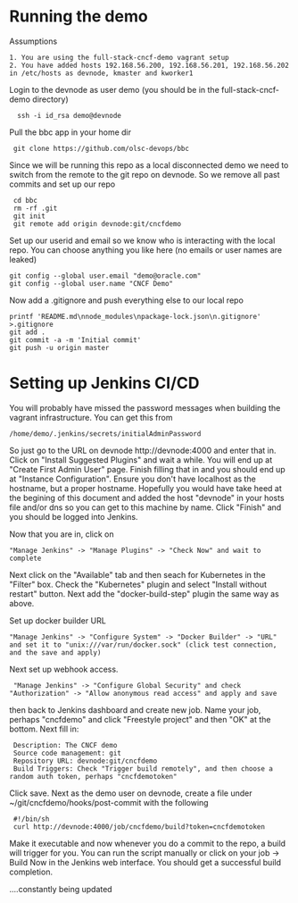 Running the demo
================

Assumptions

	1. You are using the full-stack-cncf-demo vagrant setup
	2. You have added hosts 192.168.56.200, 192.168.56.201, 192.168.56.202 in /etc/hosts as devnode, kmaster and kworker1


Login to the devnode as user demo (you should be in the full-stack-cncf-demo directory)

      ssh -i id_rsa demo@devnode

Pull the bbc app in your home dir

     git clone https://github.com/olsc-devops/bbc

Since we will be running this repo as a local disconnected demo we need to switch from the remote to the git repo on devnode. So we
remove all past commits and set up our repo

     cd bbc
     rm -rf .git
     git init
     git remote add origin devnode:git/cncfdemo

Set up our userid and email so we know who is interacting with the local repo. You can choose anything you like here (no emails or user
names are leaked)

    git config --global user.email "demo@oracle.com"
    git config --global user.name "CNCF Demo"

Now add a .gitignore and push everything else to our local repo

    printf 'README.md\nnode_modules\npackage-lock.json\n.gitignore' >.gitignore
    git add .
    git commit -a -m 'Initial commit'
    git push -u origin master


Setting up Jenkins CI/CD
========================

You will probably have missed the password messages when building the vagrant infrastructure. You can get this from

    /home/demo/.jenkins/secrets/initialAdminPassword

So just go to the URL on devnode http://devnode:4000 and enter that in. Click on "Install Suggested Plugins" and wait
a while. You will end up at "Create First Admin User" page. Finish filling that in and you should end up at "Instance Configuration".
Ensure you don't have localhost as the hostname, but a proper hostname. Hopefully you would have take heed at the begining of this
document and added the host "devnode" in your hosts file and/or dns so you can get to this machine by name. Click "Finish" and you should
be logged into Jenkins.

Now that you are in, click on

    "Manage Jenkins" -> "Manage Plugins" -> "Check Now" and wait to complete

Next click on the "Available" tab and then seach for Kubernetes in the "Filter" box. Check the "Kubernetes" plugin and select "Install without restart" button. Next add the "docker-build-step" plugin the same way as above.

Set up docker builder URL

    "Manage Jenkins" -> "Configure System" -> "Docker Builder" -> "URL" and set it to "unix:///var/run/docker.sock" (click test connection, and the save and apply)

Next set up webhook access. 

     "Manage Jenkins" -> "Configure Global Security" and check "Authorization" -> "Allow anonymous read access" and apply and save

then back to Jenkins dashboard and create new job. Name your job, perhaps "cncfdemo" and click "Freestyle project" and then "OK" at the bottom. Next fill in:

     Description: The CNCF demo
     Source code management: git
     Repository URL: devnode:git/cncfdemo
     Build Triggers: Check "Trigger build remotely", and then choose a random auth token, perhaps "cncfdemotoken"

Click save. 
Next as the demo user on devnode, create a file under ~/git/cncfdemo/hooks/post-commit with the following

     #!/bin/sh
     curl http://devnode:4000/job/cncfdemo/build?token=cncfdemotoken

Make it executable and now whenever you do a commit to the repo, a build will trigger for you. You can run the script manually or click on your job -> Build Now in the Jenkins web interface. You should get a  successful build completion.



....constantly being updated